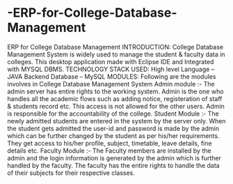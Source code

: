 # -ERP-for-College-Database-Management
ERP for College Database Management INTRODUCTION: College Database Management System is widely used to manage the student & faculty data in colleges. This desktop application made with Eclipse IDE and Integrated with MYSQL DBMS. TECHNOLOGY STACK USED: High level Language – JAVA Backend Database – MySQL MODULES: Following are the modules involves in College Database Management System
Admin module :-
           The admin server has entire rights to the working system. Admin is the one who handles all the academic flows such as adding notice, registeration of  staff & students record etc. This access is not allowed for the other users. Admin is responsible for the accountability of the college. 
Student Module :-
           The newly admitted students are entered in the system by the server only. When the student gets admitted the user-id and password is made by the admin which can be further changed by the student as per his/her requirements. They get access to his/her profile, subject, timetable, leave details, fine details etc.
Faculty Module :-
            The Faculty members are installed by the admin and the login information is generated by the admin which is further handled by the faculty. The faculty has the entire rights to handle the data of their subjects for their respective classes.
